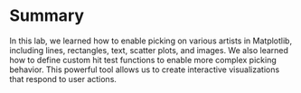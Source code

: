 # Summary

In this lab, we learned how to enable picking on various artists in Matplotlib, including lines, rectangles, text, scatter plots, and images. We also learned how to define custom hit test functions to enable more complex picking behavior. This powerful tool allows us to create interactive visualizations that respond to user actions.
